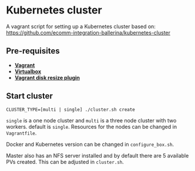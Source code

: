 # Kubernetes cluster
A vagrant script for setting up a Kubernetes cluster based on:
https://github.com/ecomm-integration-ballerina/kubernetes-cluster

## Pre-requisites

 * **[Vagrant](https://www.vagrantup.com)**
 * **[Virtualbox](https://www.virtualbox.org)**
 * **[Vagrant disk resize plugin](https://github.com/sprotheroe/vagrant-disksize)**

## Start cluster

`CLUSTER_TYPE=[multi | single] ./cluster.sh create`

`single` is a one node cluster and `multi` is a three node cluster with two workers. default is `single`. Resources for the nodes can be changed in `Vagrantfile`.

Docker and Kubernetes version can be changed in `configure_box.sh`.

Master also has an NFS server installed and by default there are 5 available PVs created. This can be adjusted in `cluster.sh`.
